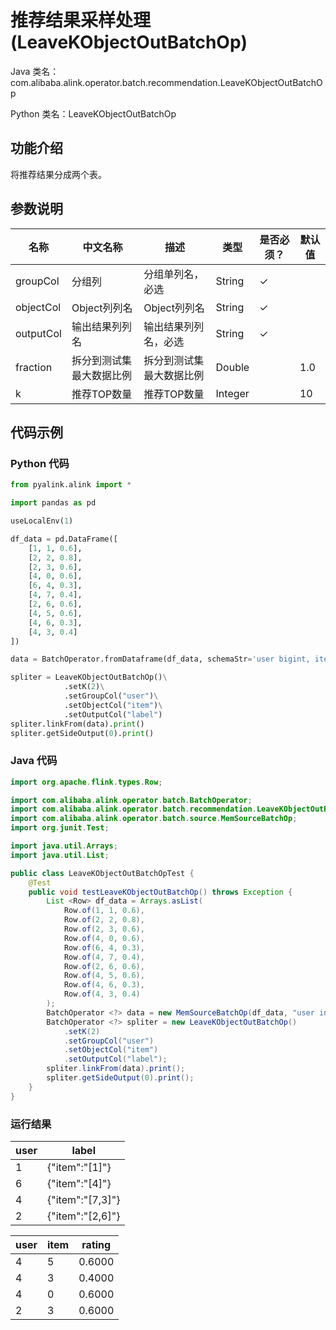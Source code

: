 # 推荐结果采样处理 (LeaveKObjectOutBatchOp)
Java 类名：com.alibaba.alink.operator.batch.recommendation.LeaveKObjectOutBatchOp

Python 类名：LeaveKObjectOutBatchOp


## 功能介绍
将推荐结果分成两个表。

## 参数说明

| 名称 | 中文名称 | 描述 | 类型 | 是否必须？ | 默认值 |
| --- | --- | --- | --- | --- | --- |
| groupCol | 分组列 | 分组单列名，必选 | String | ✓ |  |
| objectCol | Object列列名 | Object列列名 | String | ✓ |  |
| outputCol | 输出结果列列名 | 输出结果列列名，必选 | String | ✓ |  |
| fraction | 拆分到测试集最大数据比例 | 拆分到测试集最大数据比例 | Double |  | 1.0 |
| k | 推荐TOP数量 | 推荐TOP数量 | Integer |  | 10 |

## 代码示例
### Python 代码
```python
from pyalink.alink import *

import pandas as pd

useLocalEnv(1)

df_data = pd.DataFrame([
    [1, 1, 0.6],
    [2, 2, 0.8],
    [2, 3, 0.6],
    [4, 0, 0.6],
    [6, 4, 0.3],
    [4, 7, 0.4],
    [2, 6, 0.6],
    [4, 5, 0.6],
    [4, 6, 0.3],
    [4, 3, 0.4]
])

data = BatchOperator.fromDataframe(df_data, schemaStr='user bigint, item bigint, rating double')

spliter = LeaveKObjectOutBatchOp()\
			.setK(2)\
			.setGroupCol("user")\
			.setObjectCol("item")\
			.setOutputCol("label")
spliter.linkFrom(data).print()
spliter.getSideOutput(0).print()

```
### Java 代码
```java
import org.apache.flink.types.Row;

import com.alibaba.alink.operator.batch.BatchOperator;
import com.alibaba.alink.operator.batch.recommendation.LeaveKObjectOutBatchOp;
import com.alibaba.alink.operator.batch.source.MemSourceBatchOp;
import org.junit.Test;

import java.util.Arrays;
import java.util.List;

public class LeaveKObjectOutBatchOpTest {
	@Test
	public void testLeaveKObjectOutBatchOp() throws Exception {
		List <Row> df_data = Arrays.asList(
			Row.of(1, 1, 0.6),
			Row.of(2, 2, 0.8),
			Row.of(2, 3, 0.6),
			Row.of(4, 0, 0.6),
			Row.of(6, 4, 0.3),
			Row.of(4, 7, 0.4),
			Row.of(2, 6, 0.6),
			Row.of(4, 5, 0.6),
			Row.of(4, 6, 0.3),
			Row.of(4, 3, 0.4)
		);
		BatchOperator <?> data = new MemSourceBatchOp(df_data, "user int, item int, rating double");
		BatchOperator <?> spliter = new LeaveKObjectOutBatchOp()
			.setK(2)
			.setGroupCol("user")
			.setObjectCol("item")
			.setOutputCol("label");
		spliter.linkFrom(data).print();
		spliter.getSideOutput(0).print();
	}
}
```

### 运行结果
user|label
----|-----
1|{"item":"[1]"}
6|{"item":"[4]"}
4|{"item":"[7,3]"}
2|{"item":"[2,6]"}

user|item|rating
----|----|------
4|5|0.6000
4|3|0.4000
4|0|0.6000
2|3|0.6000
